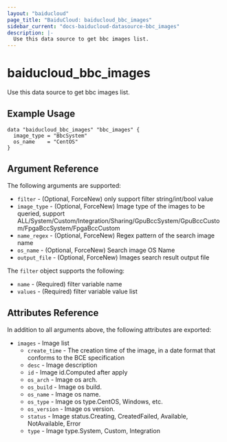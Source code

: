 ```yaml
---
layout: "baiducloud"
page_title: "BaiduCloud: baiducloud_bbc_images"
sidebar_current: "docs-baiducloud-datasource-bbc_images"
description: |-
  Use this data source to get bbc images list.
---
```


# baiducloud_bbc_images

Use this data source to get bbc images list.

## Example Usage

```hcl
data "baiducloud_bbc_images" "bbc_images" {
  image_type = "BbcSystem"
  os_name    = "CentOS"
}
```

## Argument Reference

The following arguments are supported:

* `filter` - (Optional, ForceNew) only support filter string/int/bool value
* `image_type` - (Optional, ForceNew) Image type of the images to be queried, support ALL/System/Custom/Integration/Sharing/GpuBccSystem/GpuBccCustom/FpgaBccSystem/FpgaBccCustom
* `name_regex` - (Optional, ForceNew) Regex pattern of the search image name
* `os_name` - (Optional, ForceNew) Search image OS Name
* `output_file` - (Optional, ForceNew) Images search result output file

The `filter` object supports the following:

* `name` - (Required) filter variable name
* `values` - (Required) filter variable value list

## Attributes Reference

In addition to all arguments above, the following attributes are exported:

* `images` - Image list
  * `create_time` - The creation time of the image, in a date format that conforms to the BCE specification
  * `desc` - Image description
  * `id` - Image id.Computed after apply
  * `os_arch` - Image os arch.
  * `os_build` - Image os build.
  * `os_name` - Image os name.
  * `os_type` - Image os type.CentOS, Windows, etc.
  * `os_version` - Image os version.
  * `status` - Image status.Creating, CreatedFailed, Available, NotAvailable, Error
  * `type` - Image type.System, Custom, Integration


